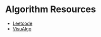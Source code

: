 # Algorithm Resources

- [Leetcode](https://leetcode.com/problemset/all/)
- [VisuAlgo](https://visualgo.net/en)
